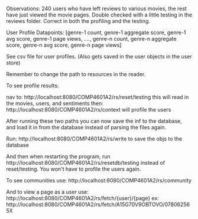 Observations:
240 users who have left reviews to various movies, the rest have just viewed the movie pages.
Double checked with a little testing in the reviews folder.
Correct in both the profiling and the testing.

User Profile Datapoints: [genre-1 count, genre-1 aggregate score, genre-1 avg score, genre-1 page views, ...., genre-n count, genre-n aggregate score, genre-n avg score, genre-n page views]

See csv file for user profiles. (Also gets saved in the user objects in the user store)


Remember to change the path to resources in the reader.

To see profile results:

nav to: http://localhost:8080/COMP4601A2/rs/reset/testing this will read in the movies, users, and sentiments
then: http://localhost:8080/COMP4601A2/rs/context will profile the users

After running these two paths you can now save the inf to the database, and load it in from the database instead of parsing the files again.

Run: http://localhost:8080/COMP4601A2/rs/write to save the objs to the database

And then when restarting the program, run http://localhost:8080/COMP4601A2/rs/resetdb/testing instead of reset/testing. You won't have to profile the users again.

To see communities use:
http://localhost:8080/COMP4601A2/rs/community

And to view a page as a user use:
http://localhost:8080/COMP4601A2/rs/fetch/{user}/{page}
ex: http://localhost:8080/COMP4601A2/rs/fetch/A15G70V9OBTOVO/078062565X

